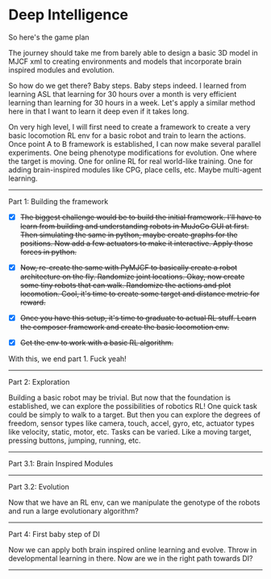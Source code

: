 
# Deep Intelligence

So here's the game plan

The journey should take me from barely able to design a basic 3D model in MJCF xml
to creating environments and models that incorporate brain inspired modules and evolution.

So how do we get there? Baby steps. Baby steps indeed.
I learned from learning ASL that learning for 30 hours over a month is very efficient learning 
than learning for 30 hours in a week. Let's apply a similar method here in that I want to learn it deep even if
it takes long.

On very high level, I will first need to create a framework to 
create a very basic locomotion RL env for a basic robot and train to learn the actions.
Once point A to B framework is established, I can now make several parallel experiments.
One being phenotype modifications for evolution. One where the target is moving.
One for online RL for real world-like training.
One for adding brain-inspired modules like CPG, place cells, etc.
Maybe multi-agent learning.

-----------------
Part 1: Building the framework

  - [x] ~~The biggest challenge would be to build the initial framework.
I'll have to learn from building and understanding robots in MuJoCo GUI at first.
Then simulating the same in python, maybe create graphs for the positions.
Now add a few actuators to make it interactive. Apply those forces in python.~~

  - [x] ~~Now, re-create the same with PyMJCF to basically create a robot architecture on the fly. Randomize joint locations.
Okay, now create some tiny robots that can walk. Randomize the actions and plot locomotion.
Cool, it's time to create some target and distance metric for reward.~~

  - [x] ~~Once you have this setup, it's time to graduate to actual RL stuff.
Learn the composer framework and create the basic locomotion env.~~

  - [x] ~~Get the env to work with a basic RL algorithm.~~

With this, we end part 1. Fuck yeah!

----------------

Part 2: Exploration

Building a basic robot may be trivial. But now that the foundation is established,
we can explore the possibilities of robotics RL!
One quick task could be simply to walk to a target.
But then you can explore the degrees of freedom,
sensor types like camera, touch, accel, gyro, etc,
actuator types like velocity, static, motor, etc.
Tasks can be varied. Like a moving target, pressing buttons, jumping, running, etc. 

-----------------
Part 3.1: Brain Inspired Modules

-----------------
Part 3.2: Evolution

Now that we have an RL env, can we manipulate the genotype of the robots and run a large evolutionary algorithm?

-----------------
Part 4: First baby step of DI

Now we can apply both brain inspired online learning and evolve. Throw in developmental learning in there.
Now are we in the right path towards DI?

-----------------